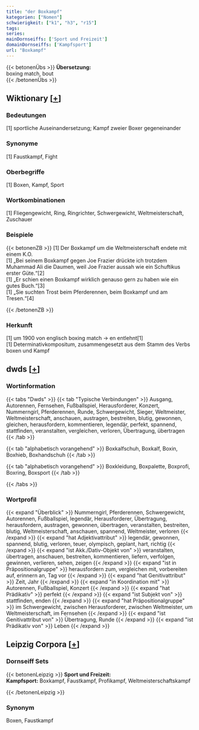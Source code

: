 ```yaml
---
title: "der Boxkampf"
kategorien: ["Nomen"]
schwierigkeit: ["k1", "h3", "r15"]
tags:
series:
mainDornseiffs: ['Sport und Freizeit']
domainDornseiffs: ['Kampfsport']
url: "Boxkampf"
---
```


{{< betonenÜbs >}}
**Übersetzung:**  
boxing match, bout  
{{< /betonenÜbs >}}

## Wiktionary [[+](https://de.wiktionary.org/wiki/Boxkampf)]

### Bedeutungen
[1] sportliche Auseinandersetzung; Kampf zweier Boxer gegeneinander  

### Synonyme
[1] Faustkampf, Fight  

### Oberbegriffe
[1] Boxen, Kampf, Sport  

### Wortkombinationen
[1] Fliegengewicht, Ring, Ringrichter, Schwergewicht, Weltmeisterschaft, Zuschauer  

### Beispiele
{{< betonenZB >}}
[1] Der Boxkampf um die Weltmeisterschaft endete mit einem K.O.  
[1] „Bei seinem Boxkampf gegen Joe Frazier drückte ich trotzdem Muhammad Ali die Daumen, weil Joe Frazier aussah wie ein Schuftikus erster Güte.“[2]  
[1] „Er schien einen Boxkampf wirklich genauso gern zu haben wie ein gutes Buch.“[3]  
[1] „Sie suchten Trost beim Pferderennen, beim Boxkampf und am Tresen.“[4]  

{{< /betonenZB >}}
### Herkunft
[1] um 1900 von englisch boxing match → en entlehnt[1]  
[1] Determinativkompositum, zusammengesetzt aus dem Stamm des Verbs boxen und Kampf  



## dwds [[+](https://www.dwds.de/wb/Boxkampf)]

### Wortinformation
{{< tabs "Dwds" >}}
{{< tab "Typische Verbindungen" >}}
Ausgang, Autorennen, Fernsehen, Fußballspiel, Herausforderer, Konzert, Nummerngirl, Pferderennen, Runde, Schwergewicht, Sieger, Weltmeister, Weltmeisterschaft, anschauen, austragen, bestreiten, blutig, gewonnen, gleichen, herausfordern, kommentieren, legendär, perfekt, spannend, stattfinden, veranstalten, vergleichen, verloren, Übertragung, übertragen
{{< /tab >}}

{{< tab "alphabetisch vorangehend" >}}
Boxkalfschuh, Boxkalf, Boxin, Boxhieb, Boxhandschuh
{{< /tab >}}

{{< tab "alphabetisch vorangehend" >}}
Boxkleidung, Boxpalette, Boxprofi, Boxring, Boxsport
{{< /tab >}}

{{< /tabs >}}

### Wortprofil
{{< expand "Überblick" >}} Nummerngirl, Pferderennen, Schwergewicht, Autorennen, Fußballspiel, legendär, Herausforderer, Übertragung, herausfordern, austragen, gewonnen, übertragen, veranstalten, bestreiten, blutig, Weltmeisterschaft, anschauen, spannend, Weltmeister, verloren {{< /expand >}}
{{< expand "hat Adjektivattribut" >}} legendär, gewonnen, spannend, blutig, verloren, teuer, olympisch, geplant, hart, richtig {{< /expand >}}
{{< expand "ist Akk./Dativ-Objekt von" >}} veranstalten, übertragen, anschauen, bestreiten, kommentieren, liefern, verfolgen, gewinnen, verlieren, sehen, zeigen {{< /expand >}}
{{< expand "ist in Präpositionalgruppe" >}} herausfordern zum, vergleichen mit, vorbereiten auf, erinnern an, Tag vor {{< /expand >}}
{{< expand "hat Genitivattribut" >}} Zeit, Jahr {{< /expand >}}
{{< expand "in Koordination mit" >}} Autorennen, Fußballspiel, Konzert {{< /expand >}}
{{< expand "hat Prädikativ" >}} perfekt {{< /expand >}}
{{< expand "ist Subjekt von" >}} stattfinden, enden {{< /expand >}}
{{< expand "hat Präpositionalgruppe" >}} im Schwergewicht, zwischen Herausforderer, zwischen Weltmeister, um Weltmeisterschaft, im Fernsehen {{< /expand >}}
{{< expand "ist Genitivattribut von" >}} Übertragung, Runde {{< /expand >}}
{{< expand "ist Prädikativ von" >}} Leben {{< /expand >}}

## Leipzig Corpora [[+](https://corpora.uni-leipzig.de/en/res?word=Boxkampf&corpusId=deu_newscrawl-public_2018)]

### Dornseiff Sets
{{< betonenLeipzig >}}
**Sport und Freizeit:**  
**Kampfsport:** Boxkampf, Faustkampf, Profikampf, Weltmeisterschaftskampf  

{{< /betonenLeipzig >}}

### Synonym
Boxen, Faustkampf

